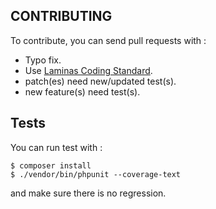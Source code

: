 CONTRIBUTING
------------
To contribute, you can send pull requests with :

- Typo fix.
- Use [Laminas Coding Standard](https://github.com/laminas/laminas-coding-standard).
- patch(es) need new/updated test(s).
- new feature(s) need test(s).

Tests
-----
You can run test with :
```shell
$ composer install
$ ./vendor/bin/phpunit --coverage-text
```
and make sure there is no regression.
